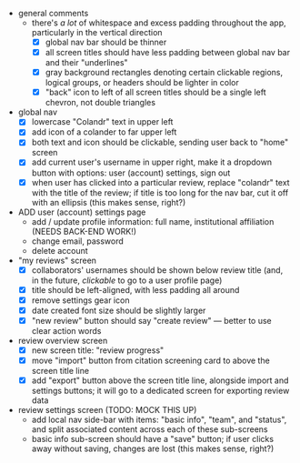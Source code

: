 - general comments
    - there's *a lot* of whitespace and excess padding throughout the app, particularly in the vertical direction
        - [x] global nav bar should be thinner
        - [x] all screen titles should have less padding between global nav bar and their "underlines"
        - [x] gray background rectangles denoting certain clickable regions, logical groups, or headers should be lighter in color
        - [x] "back" icon to left of all screen titles should be a single left chevron, not double triangles
- global nav
    - [x] lowercase "Colandr" text in upper left
    - [x] add icon of a colander to far upper left
    - [x] both text and icon should be clickable, sending user back to "home" screen
    - [x] add current user's username in upper right, make it a dropdown button with options: user (account) settings, sign out
    - [x] when user has clicked into a particular review, replace "colandr" text with the title of the review; if title is too long for the nav bar, cut it off with an ellipsis (this makes sense, right?)
- ADD user (account) settings page
    - add / update profile information: full name, institutional affiliation (NEEDS BACK-END WORK!)
    - change email, password
    - delete account
- "my reviews" screen
    - [x] collaborators' usernames should be shown below review title (and, in the future, *clickable* to go to a user profile page)
    - [x] title should be left-aligned, with less padding all around
    - [x] remove settings gear icon
    - [x] date created font size should be slightly larger
    - [x] "new review" button should say "create review" — better to use clear action words
- review overview screen
    - [x] new screen title: "review progress"
    - [x] move "import" button from citation screening card to above the screen title line
    - [x] add "export" button above the screen title line, alongside import and settings buttons; it will go to a dedicated screen for exporting review data
- review settings screen (TODO: MOCK THIS UP)
    - add local nav side-bar with items: "basic info", "team", and "status", and split associated content across each of these sub-screens
    - basic info sub-screen should have a "save" button; if user clicks away without saving, changes are lost (this makes sense, right?)

